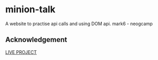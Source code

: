 # minion-talk
A website to practise api calls and using DOM api.
mark6 - neogcamp 

## Acknowledgement
[LIVE PROJECT](https://minion-talk-neogcamp.netlify.app/)
